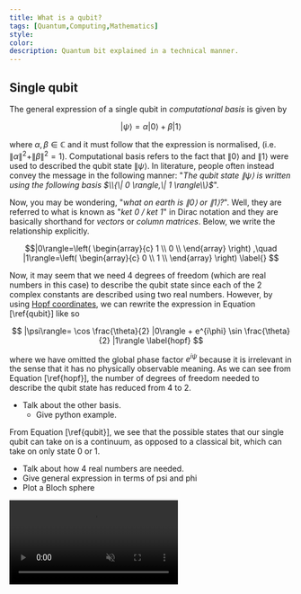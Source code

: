 ```yaml
---
title: What is a qubit?
tags: [Quantum,Computing,Mathematics]
style: 
color: 
description: Quantum bit explained in a technical manner.
---
```


## Single qubit

The general expression of a single qubit in <i>computational basis</i> is given by

$$ | \psi \rangle = \alpha | 0 \rangle + \beta | 1 \rangle \label{qubit} $$

where $\alpha,\beta\in\mathbb{C}$ and it must follow that the expression is normalised, (i.e. $\|\alpha \|^2 + \| \beta \|^2=1$). Computational basis refers to the fact that $\| 0 \rangle$ and $\| 1 \rangle$ were used to described the qubit state $\| \psi \rangle$. In literature, people often instead convey the message in the following manner: "<i>The qubit state $\| \psi \rangle$ is written using the following basis $\\{\| 0 \rangle,\| 1 \rangle\\}$</i>".

Now, you may be wondering, "<i>what on earth is $\|0\rangle$ or $\|1\rangle$?</i>". Well, they are referred to what is known as "<i>ket 0 / ket 1</i>" in Dirac notation and they are basically shorthand for <i>vectors</i> or <i>column matrices</i>. Below, we write the relationship explicitly.

$$|0\rangle=\left(
\begin{array}{c}
 1 \\
 0 \\
\end{array}
\right)
,\quad
|1\rangle=\left(
\begin{array}{c}
 0 \\
 1 \\
\end{array}
\right) \label{}
$$

Now, it may seem that we need 4 degrees of freedom (which are real numbers in this case) to describe the qubit state since each of the 2 complex constants are described using two real numbers. However, by using <a href="https://en.wikipedia.org/wiki/3-sphere#Hopf_coordinates" target="_blank" rel="noopener noreferrer">Hopf coordinates</a>, we can rewrite the expression in Equation \[\ref{qubit}\] like so

$$
|\psi\rangle=
\cos \frac{\theta}{2} |0\rangle + e^{i\phi} \sin \frac{\theta}{2} |1\rangle \label{hopf}
$$

where we have omitted the global phase factor $e^{i\psi}$ because it is irrelevant in the sense that it has no physically observable meaning. As we can see from Equation \[\ref{hopf}\], the number of degrees of freedom needed to describe the qubit state has reduced from 4 to 2.

 - Talk about the other basis.
   - Give python example.


From Equation \[\ref{qubit}\], we see that the possible states that our single qubit can take on is a continuum, as opposed to a classical bit, which can take on only state $0$ or $1$.

 - Talk about how 4 real numbers are needed.
 - Give general expression in terms of psi and phi
 - Plot a Bloch sphere 

<video src="../assets/media/animated/Qubit.mp4" autoplay muted loop></video>